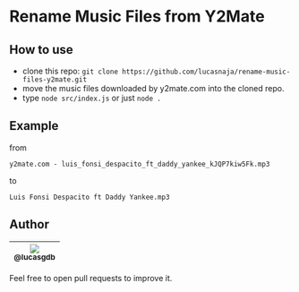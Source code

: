 # Rename Music Files from Y2Mate

## How to use

- clone this repo: `git clone https://github.com/lucasnaja/rename-music-files-y2mate.git`
- move the music files downloaded by y2mate.com into the cloned repo.
- type `node src/index.js` or just `node .`

## Example

from

`y2mate.com - luis_fonsi_despacito_ft_daddy_yankee_kJQP7kiw5Fk.mp3`

to

`Luis Fonsi Despacito ft Daddy Yankee.mp3`

## Author

| [<img src="https://avatars3.githubusercontent.com/u/13838273?v=3&s=115"><br><sub>@lucasgdb</sub>](https://github.com/lucasgdb) |
| :---: |

Feel free to open pull requests to improve it.

